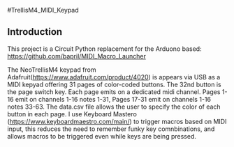 #TrellisM4_MIDI_Keypad

## Introduction

This project is a Circuit Python replacement for the Arduono based: https://github.com/bapril/MIDI_Macro_Launcher

The NeoTrellisM4 keypad from Adafruit(https://www.adafruit.com/product/4020) is appears via USB as a MIDI kepyad offering 31 pages of color-coded buttons. The 32nd button is the page switch key. Each page emits on a dedicated midi channel. Pages 1-16 emit on channels 1-16 notes 1-31, Pages 17-31 emit on channels 1-16 notes 33-63. The data.csv file allows the user to specify the color of each button in each page. I use Keyboard Mastero (https://www.keyboardmaestro.com/main/) to trigger macros based on MIDI input, this reduces the need to remember funky key comnbinations, and allows macros to be triggered even while keys are being pressed. 


